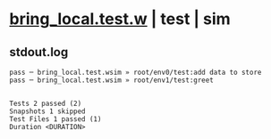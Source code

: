 # [bring_local.test.w](../../../../../examples/tests/valid/bring_local.test.w) | test | sim

## stdout.log
```log
pass ─ bring_local.test.wsim » root/env0/test:add data to store
pass ─ bring_local.test.wsim » root/env1/test:greet            
 
 
Tests 2 passed (2)
Snapshots 1 skipped
Test Files 1 passed (1)
Duration <DURATION>
```

